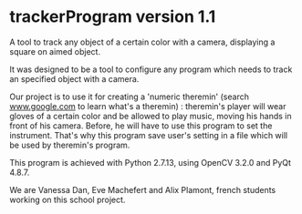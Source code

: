 # trackerProgram version 1.1
A tool to track any object of a certain color with a camera, displaying a square on aimed object.

It was designed to be a tool to configure any program which needs to track an specified object with a camera.

Our project is to use it for creating a 'numeric theremin' (search www.google.com to learn what's a theremin) : theremin's player will wear gloves of a certain color and be allowed to play music, moving his hands in front of his camera.
Before, he will have to use this program to set the instrument.
That's why this program save user's setting in a file which will be used by theremin's program.

This program is achieved with Python 2.7.13, using OpenCV 3.2.0 and PyQt 4.8.7.

We are Vanessa Dan, Eve Machefert and Alix Plamont, french students working on this school project.
